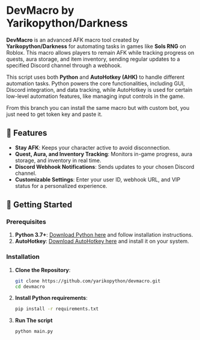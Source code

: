 # DevMacro by Yarikopython/Darkness

**DevMacro** is an advanced AFK macro tool created by **Yarikopython/Darkness** for automating tasks in games like **Sols RNG** on Roblox. This macro allows players to remain AFK while tracking progress on quests, aura storage, and item inventory, sending regular updates to a specified Discord channel through a webhook.

This script uses both **Python** and **AutoHotkey (AHK)** to handle different automation tasks. Python powers the core functionalities, including GUI, Discord integration, and data tracking, while AutoHotkey is used for certain low-level automation features, like managing input controls in the game.

From this branch you can install the same macro but with custom bot, you just need to get token key and paste it.

## 📜 Features

- **Stay AFK**: Keeps your character active to avoid disconnection.
- **Quest, Aura, and Inventory Tracking**: Monitors in-game progress, aura storage, and inventory in real time.
- **Discord Webhook Notifications**: Sends updates to your chosen Discord channel.
- **Customizable Settings**: Enter your user ID, webhook URL, and VIP status for a personalized experience.

## 🚀 Getting Started

### Prerequisites

1. **Python 3.7+**: [Download Python here](https://www.python.org/downloads/) and follow installation instructions.
2. **AutoHotkey**: [Download AutoHotkey here](https://www.autohotkey.com/) and install it on your system.

### Installation

1. **Clone the Repository**:

   ```bash
   git clone https://github.com/yarikopython/devmacro.git
   cd devmacro

   ```

2. **Install Python requirements**:

   ```bash
   pip install -r requirements.txt

   ```

3. **Run The script**
   ```bash
   python main.py
   ```
